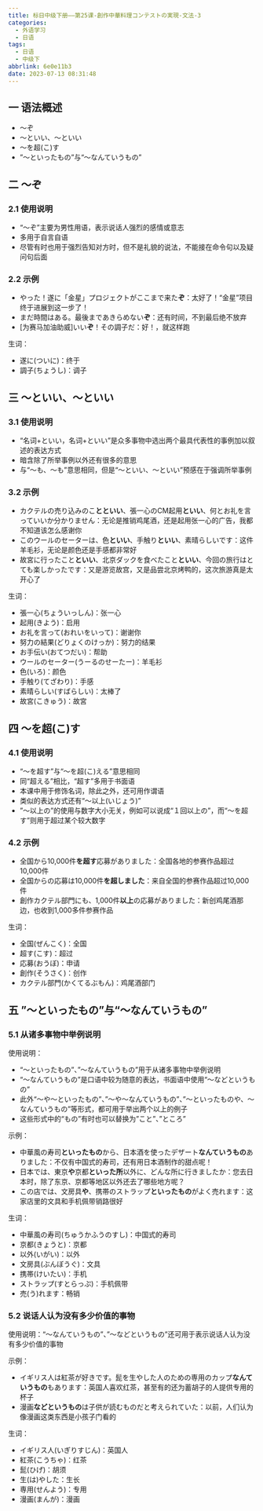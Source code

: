 ```yaml
---
title: 标日中级下册——第25课-創作中華料理コンテストの実現-文法-3
categories:
  - 外语学习
  - 日语
tags:
  - 日语
  - 中级下
abbrlink: 6e0e11b3
date: 2023-07-13 08:31:48
---
```

## 一 语法概述

* ～ぞ
* ～といい、～といい
* ～を超(こ)す
* ”～といったもの”与“～なんていうもの”

<!--more-->

## 二 ～ぞ

### 2.1 使用说明

* “～ぞ”主要为男性用语，表示说话人强烈的感情或意志
* 多用于自言自语
* 尽管有时也用于强烈告知对方时，但不是礼貌的说法，不能接在命令句以及疑问句后面

### 2.2 示例

* やった！遂に「金星」プロジェクトがここまで来た**ぞ**：太好了！“金星”项目终于进展到这一步了！
* まだ時間はある。最後まであきらめない**ぞ**：还有时间，不到最后绝不放弃
* [为赛马加油助威]いい**ぞ**！その調子だ：好！，就这样跑

生词：

* 遂に(ついに)：终于
* 調子(ちょうし)：调子

## 三 ～といい、～といい

### 3.1 使用说明

* “名词+といい，名词+といい”是众多事物中选出两个最具代表性的事例加以叙述的表达方式
* 暗含除了所举事例以外还有很多的意思
* 与“～も、～も”意思相同，但是“～といい、～といい”预感在于强调所举事例

### 3.2 示例

* カクテルの売り込みのこ**とといい**、張一心のCM起用**といい**、何とお礼を言っていいか分かりません：无论是推销鸡尾酒，还是起用张一心的广告，我都不知道该怎么感谢你
* このウールのセーターは、色**といい**、手触り**といい**、素晴らしいです：这件羊毛衫，无论是颜色还是手感都非常好
* 故宮に行ったこと**といい**、北京ダックを食べたこと**といい**、今回の旅行はとても楽しかったです：又是游览故宫，又是品尝北京烤鸭的，这次旅游真是太开心了

生词：

* 張一心(ちょういっしん)：张一心
* 起用(きよう)：启用
* お礼を言って(おれいをいって)：谢谢你
* 努力の結果(どりょくのけっか)：努力的结果
* お手伝い(おてつだい)：帮助
* ウールのセーター(うーるのせーたー)：羊毛衫
* 色(いろ)：颜色
* 手触り(てざわり)：手感
* 素晴らしい(すばらしい)：太棒了
* 故宮(こきゅう)：故宮

## 四 ～を超(こ)す

### 4.1 使用说明

* “～を超す”与“～を超(こ)える”意思相同
* 同“超える”相比，“超す”多用于书面语
* 本课中用于修饰名词，除此之外，还可用作谓语
* 类似的表达方式还有“～以上(いじょう)”
* ”～以上の”的使用与数字大小无关，例如可以说成“１回以上の”，而“～を超す”则用于超过某个较大数字

### 4.2 示例

* 全国から10,000件**を超す**応募がありました：全国各地的参赛作品超过10,000件
* 全国からの応募は10,000件**を超しました**：来自全国的参赛作品超过10,000件
* 創作カクテル部門にも、1,000件**以上**の応募がありました：新创鸡尾酒那边，也收到1,000多件参赛作品

生词：

* 全国(ぜんこく)：全国
* 超す(こす)：超过
* 応募(おうぼ)：申请
* 創作(そうさく)：创作
* カクテル部門(かくてるぶもん)：鸡尾酒部门

## 五 ”～といったもの”与“～なんていうもの”

### 5.1 从诸多事物中举例说明

使用说明：

* “～といったもの”、”～なんていうもの”用于从诸多事物中举例说明
* “～なんていうもの”是口语中较为随意的表达，书面语中使用“～などというもの”
* 此外“～や～といったもの”、”～や～なんていうもの”、”～といったものや、～なんていうもの”等形式，都可用于举出两个以上的例子
* 这些形式中的“もの”有时也可以替换为”こと”、”ところ”

示例：

* 中華風の寿司**といったもの**から、日本酒を使ったデザート**なんていうもの**ありました：不仅有中国式的寿司，还有用日本酒制作的甜点呢！
* 日本では、東京**や**京都**といった所**以外に、どんな所に行きましたか：您去日本时，除了东京、京都等地区以外还去了哪些地方呢？
* この店では、文房具**や**、携帯のストラップ**といったもの**がよく売れます：这家店里的文具和手机佩带销路很好

生词：

* 中華風の寿司(ちゅうかふうのすし)：中国式的寿司
* 京都(きょうと)：京都
* 以外(いがい)：以外
* 文房具(ぶんぼうぐ)：文具
* 携帯(けいたい)：手机
* ストラップ(すとらっぷ)：手机佩带
* 売(う)れます：畅销

### 5.2 说话人认为没有多少价值的事物

使用说明：“～なんていうもの”、”～などというもの”还可用于表示说话人认为没有多少价值的事物

示例：

* イギリス人は紅茶が好きです。髭を生やした人のための専用のカップ**なんていうもの**もあります：英国人喜欢红茶，甚至有的还为蓄胡子的人提供专用的杯子
* 漫画**などというもの**は子供が読むものだと考えられていた：以前，人们认为像漫画这类东西是小孩子门看的

生词：

* イギリス人(いぎりすじん)：英国人
* 紅茶(こうちゃ)：红茶
* 髭(ひげ)：胡须
* 生(は)やした：生长
* 専用(せんよう)：专用
* 漫画(まんが)：漫画

